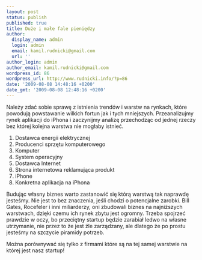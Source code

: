```yaml
---
layout: post
status: publish
published: true
title: Duże i małe fale pieniędzy
author:
  display_name: admin
  login: admin
  email: kamil.rudnicki@gmail.com
  url: ''
author_login: admin
author_email: kamil.rudnicki@gmail.com
wordpress_id: 86
wordpress_url: http://www.rudnicki.info/?p=86
date: '2009-08-08 14:48:16 +0200'
date_gmt: '2009-08-08 12:48:16 +0200'
---
```

<div id="_mcePaste" style="position: absolute; left: -10000px; top: 0px; width: 1px; height: 1px; overflow-x: hidden; overflow-y: hidden;">Należy zdać sobie sprawę z istnienia trendów i warstw na rynkach, które powodują powstawanie wilkich fortun jak i tych mniejszych. Przeanalizujmy rynek aplikacji do iPhona i zaczynijmy analizę przechodząc od jednej rzeczy bez której kolejna warstwa nie mogłaby istnieć.</div>
<div id="_mcePaste" style="position: absolute; left: -10000px; top: 0px; width: 1px; height: 1px; overflow-x: hidden; overflow-y: hidden;">Dostawca energii elektrycznej</div>
<div id="_mcePaste" style="position: absolute; left: -10000px; top: 0px; width: 1px; height: 1px; overflow-x: hidden; overflow-y: hidden;">Producenci sprzętu komputerowego</div>
<div id="_mcePaste" style="position: absolute; left: -10000px; top: 0px; width: 1px; height: 1px; overflow-x: hidden; overflow-y: hidden;">Komputer</div>
<div id="_mcePaste" style="position: absolute; left: -10000px; top: 0px; width: 1px; height: 1px; overflow-x: hidden; overflow-y: hidden;">Dostawca Internet</div>
<div id="_mcePaste" style="position: absolute; left: -10000px; top: 0px; width: 1px; height: 1px; overflow-x: hidden; overflow-y: hidden;">Strona internetowa reklamująca produkt</div>
<div id="_mcePaste" style="position: absolute; left: -10000px; top: 0px; width: 1px; height: 1px; overflow-x: hidden; overflow-y: hidden;">iPhone</div>
<div id="_mcePaste" style="position: absolute; left: -10000px; top: 0px; width: 1px; height: 1px; overflow-x: hidden; overflow-y: hidden;">Konkretna aplikacja na iPhona</div>
<div id="_mcePaste" style="position: absolute; left: -10000px; top: 0px; width: 1px; height: 1px; overflow-x: hidden; overflow-y: hidden;">Budując własny biznes warto zastanowić się którą warstwą tak naprawdę jesteśmy. Nie jest to bez znaczenia, jeśli chodzi o potencjalne zarobki. Bill Gates, Rocefeler i inni miliarderzy, oni zbudowali biznes na najniższych warstwach, dzięki czemu ich rynek zbytu jest ogromny. Trzeba spojrzeć prawdzie w oczy, bo przeciętny startup będzie zarabiał ledwo na własne utrzymanie, nie przez to że jest źle zarządzany, ale dlatego że po prostu jesteśmy na szczycie piramidy potrzeb.</div>
<div id="_mcePaste" style="position: absolute; left: -10000px; top: 0px; width: 1px; height: 1px; overflow-x: hidden; overflow-y: hidden;">Można porównywać się tylko z firmami które są na tej samej warstwie na której jedzie nasz startup!</div>
<p>Należy zdać sobie sprawę z istnienia trendów i warstw na rynkach, które powodują powstawanie wilkich fortun jak i tych mniejszych. Przeanalizujmy rynek aplikacji do iPhona i zaczynijmy analizę przechodząc od jednej rzeczy bez której kolejna warstwa nie mogłaby istnieć.</p>
<ol>
<li>Dostawca energii elektrycznej</li>
<li>Producenci sprzętu komputerowego</li>
<li>Komputer</li>
<li>System operacyjny</li>
<li>Dostawca Internet</li>
<li>Strona internetowa reklamująca produkt</li>
<li>iPhone</li>
<li>Konkretna aplikacja na iPhona</li>
</ol>
<p>Budując własny biznes warto zastanowić się którą warstwą tak naprawdę jesteśmy. Nie jest to bez znaczenia, jeśli chodzi o potencjalne zarobki. Bill Gates, Rocefeler i inni miliarderzy, oni zbudowali biznes na najniższych warstwach, dzięki czemu ich rynek zbytu jest ogromny. Trzeba spojrzeć prawdzie w oczy, bo przeciętny startup będzie zarabiał ledwo na własne utrzymanie, nie przez to że jest źle zarządzany, ale dlatego że po prostu jesteśmy na szczycie piramidy potrzeb.</p>
<p>Można porównywać się tylko z firmami które są na tej samej warstwie na której jest nasz startup!</p>
